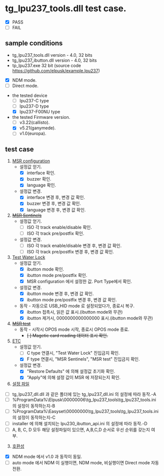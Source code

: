 # tg_lpu237_tools.dll test case.
* [x] PASS
* [ ] FAIL

## sample conditions
* tg_lpu237_tools.dll version - 4.0, 32 bits 
* tg_lpu237_ibutton.dll version - 4.0, 32 bits 
* tp_lpu237.exe 32 bit (source code https://github.com/elpusk/example.lpu237)
* [x] NDM mode.
* [ ] Direct mode.

* the tested device
  * [ ] lpu237-C type
  * [ ] lpu237-D type
  * [x] lpu237-F00NU type

* the tested Firmware version.
  * [ ] v3.22(callisto).
  * [x] v5.21(ganymede).
  * [ ] v1.0(europa).
  
## test case
1. <u>MSR configuration</u>
    * 설정값 얻기.
      + [x] interface 확인.
      + [x] buzzer 확인.
      + [x] language 확인.
    * 설정값 변경.
      + [x] interface 변경 후, 변경 값 확인.
      + [x] buzzer 변경 후, 변경 값 확인.
      + [x] language 변경 후, 변경 값 확인.
1. ~~<u>MSR Sentinels</u>~~
    * 설정값 얻기.
      + [ ] ISO 각 track enable/disable 확인.
      + [ ] ISO 각 track pre/postfix 확인.
    * 설정값 변경.
      + [ ] ISO 각 track enable/disable 변경 후, 변경 값 확인.
      + [ ] ISO 각 track pre/postfix 변경 후, 변경 값 확인.
1. <u>Test Water Lock</u>
    * 설정값 얻기.
      + [x] ibutton mode 확인.
      + [x] ibutton mode pre/postfix 확인.
      + [x] MSR configuration 에서 설정한 값. Port Type에서 확인.
    * 설정값 변경.
      + [x] ibutton mode 변경 후, 변경 값 확인.
      + [x] ibutton mode pre/postfix 변경 후, 변경 값 확인.
    * 동작 - 자동으로 USB_HID mode 로 설정되었다가, 종료시 복구.
      + [x] ibutton 접촉시, 읽은 값 표시.(ibutton mode와 무관)
      + [x] ibutton 제거시, 0000000000000000 표시.(ibutton mode와 무관)
1. ~~<u>MSR test</u>~~
    * 동작 - 시작시 OPOS mode 시작, 종료시 OPOS mode 종료.
      + ~~[ ] Magetic card reading 데이터 표시 확인.~~
1. <u>ETC</u>
    * 설정값 얻기.
      + [ ] C type 연결시, "Test Water Lock" 진입금지 확인.
      + [x] F type 연결시, "MSR Sentinels", "MSR test" 진입금지 확인.
    * 설정값 변경.
      + [x] "Restore Defaults" 에 의해 설정값 초기화 확인.
      + [x] "Apply"에 의해 설정 값이 MSR 에 저장되는지 확인.

2. <u>설정 파일</u>
  * [ ] tg_lpu237_dll.dll 과 같은 폴더에 있는 tg_lpu237_dll.ini 의 설정에 따라 동작.-A
  * [ ] %ProgramData%\Elpusk\00000006\tg_lpu237_tools\tg_lpu237_tools.ini 의 설정이 동작하는지-B
  * [ ] %ProgramData%\Easyset\00000000\tg_lpu237_tools\tg_lpu237_tools.ini 의 설정이 동작하는지-C
  * [ ] installer 에 의해 설치되는 lpu230_ibutton_api.ini 의 설정에 따라 동작.-D
  * [ ] A, B, C, D 모두 해당 설정파일이 있으면, A,B,C,D 순서로 우선 순위를 갖는지 여부.

3. <u>호환성</u>
  * [x] NDM mode 에서 v1.0 과 동작이 동일.
  * [ ] auto mode 에서 NDM 이 실행이면, NDM mode, 비실행이면 Direct mode 자동 전환.

